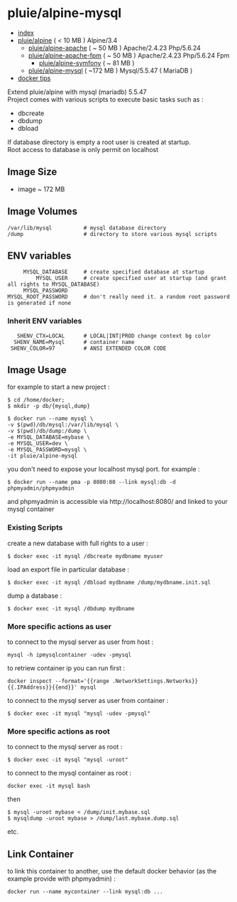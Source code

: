 # pluie/alpine-mysql

- [index][1]
- [pluie/alpine][2]                       ( < 10 MB ) Alpine/3.4
    - [pluie/alpine-apache][3]            ( ~ 50 MB ) Apache/2.4.23 Php/5.6.24
    - [pluie/alpine-apache-fpm][7]        ( ~ 50 MB ) Apache/2.4.23 Php/5.6.24 Fpm
        - [pluie/alpine-symfony][6]       ( ~ 81 MB )
    - [pluie/alpine-mysql][4]             ( ~172 MB ) Mysql/5.5.47 ( MariaDB )
- [docker tips][5]

Extend pluie/alpine with mysql (mariadb) 5.5.47  
Project comes with various scripts to execute basic tasks such as :  
- dbcreate
- dbdump
- dbload

If database directory is empty a root user is created at startup.  
Root access to database is only permit on localhost   

## Image Size

- image ~ 172 MB

## Image Volumes

```
/var/lib/mysql          # mysql database directory  
/dump                   # directory to store various mysql scripts  
```

## ENV variables

```
     MYSQL_DATABASE     # create specified database at startup  
         MYSQL_USER     # create specified user at startup (and grant all rights to MYSQL_DATABASE)  
     MYSQL_PASSWORD
MYSQL_ROOT_PASSWORD     # don't really need it. a random root password is generated if none  
```

### Inherit ENV variables

```
   SHENV_CTX=LOCAL      # LOCAL|INT|PROD change context bg color
  SHENV_NAME=Mysql      # container name 
 SHENV_COLOR=97         # ANSI EXTENDED COLOR CODE
```

## Image Usage

for example to start a new project :
```
$ cd /home/docker;
$ mkdir -p db/{mysql,dump}

$ docker run --name mysql \
-v $(pwd)/db/mysql:/var/lib/mysql \
-v $(pwd)/db/dump:/dump \
-e MYSQL_DATABASE=mybase \
-e MYSQL_USER=dev \
-e MYSQL_PASSWORD=mysql \
-it pluie/alpine-mysql
```
you don't need to expose your localhost mysql port.
for example :

```
$ docker run --name pma -p 8080:80 --link mysql:db -d phpmyadmin/phpmyadmin
```

and phpmyadmin is accessible via http://localhost:8080/ and linked to your mysql container


### Existing Scripts

create a new database with full rights to a user  :
```
$ docker exec -it mysql /dbcreate mydbname myuser
```
load an export file in particular database :
```
$ docker exec -it mysql /dbload mydbname /dump/mydbname.init.sql
```
dump a database :
```
$ docker exec -it mysql /dbdump mydbname
```

### More specific actions as user

to connect to the mysql server as user from host :
```
mysql -h ipmysqlcontainer -udev -pmysql
```
to retriew container ip you can run first :
```
docker inspect --format='{{range .NetworkSettings.Networks}}{{.IPAddress}}{{end}}' mysql
```
to connect to the mysql server as user from container :
```
$ docker exec -it mysql "mysql -udev -pmysql"
```

### More specific actions as root

to connect to the mysql server as root :
```
$ docker exec -it mysql "mysql -uroot"
```
to connect to the mysql container as root :  
```
docker exec -it mysql bash
```
then  
```
$ mysql -uroot mybase < /dump/init.mybase.sql
$ mysqldump -uroot mybase > /dump/last.mybase.dump.sql
```
etc.


## Link Container

to link this container to another, use the default docker behavior 
(as the example provide with phpmyadmin) :
```
docker run --name mycontainer --link mysql:db ...
```


 [1]: https://github.com/pluie-org/docker-images
 [2]: https://github.com/pluie-org/docker-images/tree/master/pluie/alpine
 [3]: https://github.com/pluie-org/docker-images/tree/master/pluie/alpine-mysql
 [4]: https://github.com/pluie-org/docker-images/tree/master/pluie/alpine-apache
 [7]: https://github.com/pluie-org/docker-images/tree/master/pluie/alpine-apache-fpm
 [5]: https://github.com/pluie-org/docker-images/blob/master/DOCKER.md
 [6]: https://github.com/pluie-org/docker-images/tree/master/pluie/alpine-symfony
